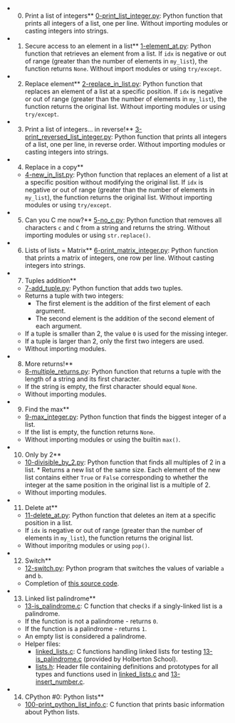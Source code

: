 * 0. Print a list of integers**
 	[0-print_list_integer.py](./0-print_list_integer.py): Python function that prints all
  	integers of a list, one per line.
  	Without importing modules or casting integers into strings.

* 1. Secure access to an element in a list**
  	[1-element_at.py](./1-element_at.py): Python function that retrieves an element
  	from a list.
  	If `idx` is negative or out of range (greater than the number of elements in
  	`my_list`), the function returns `None`.
  	Without import modules or using `try/except`.

* 2. Replace element**
  	[2-replace_in_list.py](./2-replace_in_list.py): Python function that replaces an element
  	of a list at a specific position.
  	If `idx` is negative or out of range (greater than the number of elements
 	in `my_list`), the function returns the original list.
  	Without importing modules or using `try/except`.

* 3. Print a list of integers... in reverse!**
  	[3-print_reversed_list_integer.py](./3-print_reversed_list_integer.py): Python
  	function that prints all integers of a list, one per line, in reverse order.
  	Without importing modules or casting integers into strings.

* 4. Replace in a copy**
  	* [4-new_in_list.py](./4-new_in_list.py): Python function that replaces an element of a
  	list at a specific position without modifying the original list.
  	If `idx` is negative or out of range (greater than the number of elements in
  	`my_list`), the function returns the original list.
  	Without importing modules or using `try/except`.

* 5. Can you C me now?**
  	[5-no_c.py](./5-no_c.py): Python function that removes all characters `c`
  	and `C` from a string and returns the string.
  	Without importing modules or using `str.replace()`.

* 6. Lists of lists = Matrix**
  	[6-print_matrix_integer.py](./6-print_matrix_integer.py): Python function that prints
  	a matrix of integers, one row per line.
  	Without casting integers into strings.

* 7. Tuples addition**
  	* [7-add_tuple.py](./7-add_tuple.py): Python function that adds two tuples.
  	* Returns a tuple with two integers:
    	* The first element is the addition of the first element of each argument.
    	* The second element is the addition of the second element of each argument.
  	* If a tuple is smaller than 2, the value `0` is used for the missing integer.
  	* If a tuple is larger than 2, only the first two integers are used.
  	* Without importing modules.

* 8. More returns!**
  	* [8-multiple_returns.py](./8-multiple_returns.py): Python function that returns a
  	tuple with the length of a string and its first character.
  	* If the string is empty, the first character should equal `None`.
  	* Without importing modules.

* 9. Find the max**
  	* [9-max_integer.py](./9-max_integer.py): Python function that finds the biggest integer
  	of a list.
  	* If the list is empty, the function returns `None`.
  	* Without importing modules or using the builtin `max()`.

* 10. Only by 2**
  	* [10-divisible_by_2.py](./10-divisible_by_2.py): Python function that finds all multiples
 	of 2 in a list.  * Returns a new list of the same size. Each element of the new
  	list contains either `True` or `False` corresponding to whether the integer at
  	the same position in the original list is a multiple of 2.
  	* Without importing modules.

* 11. Delete at**
  	* [11-delete_at.py](./11-delete_at.py): Python function that deletes an item at
  	a specific position in a list.
  	* If `idx` is negative or out of range (greater than the number of elements in
  	`my_list`), the function returns the original list.
  	* Without imporitng modules or using `pop()`.

* 12. Switch**
  	* [12-switch.py](./12-switch.py): Python program that switches the values of
  	variable `a` and `b`.
  	* Completion of [this source code](https://github.com/holbertonschool/0x03.py/blob/master/12-switch_py).

* 13. Linked list palindrome**
  	* [13-is_palindrome.c](./13-is_palindrome.c): C function that checks if a
  	singly-linked list is a palindrome.
  	* If the function is not a palindrome - returns `0`.
  	* If the function is a palindrome - returns `1`.
  	* An empty list is considered a palindrome.
  	* Helper files:
    	* [linked_lists.c](./linked_lists.c): C functions handling linked lists for
    	testing [13-is_palindrome.c](./13-is_palindrome.c) (provided by Holberton School).
    	* [lists.h](./lists.h): Header file containing definitions and prototypes for all types
    	and functions used in [linked_lists.c](./linked_lists.c) and
    	[13-insert_number.c](./13-insert_number.c).

* 14. CPython #0: Python lists**
  	* [100-print_python_list_info.c](./100-print_python_list_info.c): C function that
  	prints basic information about Python lists.

